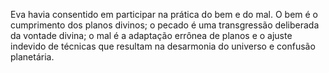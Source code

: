 ﻿Eva havia consentido em participar na prática do bem e do mal. O bem é o cumprimento dos planos divinos; o pecado é uma transgressão deliberada da vontade divina; o mal é a  adaptação errônea de planos e o ajuste indevido de técnicas que resultam na desarmonia do universo e confusão planetária.